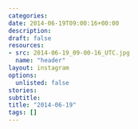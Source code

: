 ```yaml
---
categories:
date: 2014-06-19T09:00:16+00:00
description:
draft: false
resources:
- src: 2014-06-19_09-00-16_UTC.jpg
  name: "header"
layout: instagram
options:
  unlisted: false
stories:
subtitle:
title: "2014-06-19"
tags: []
---
```


 
